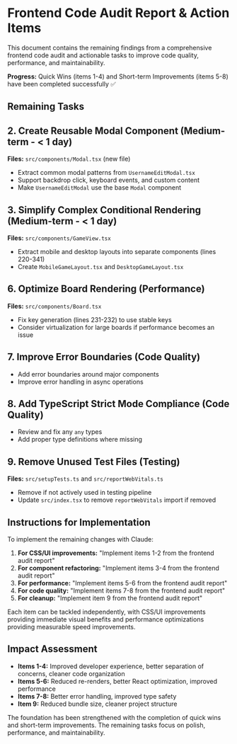 # Frontend Code Audit Report & Action Items

This document contains the remaining findings from a comprehensive frontend code audit and actionable tasks to improve code quality, performance, and maintainability.

**Progress:** Quick Wins (items 1-4) and Short-term Improvements (items 5-8) have been completed successfully ✅

## Remaining Tasks

## 2. Create Reusable Modal Component (Medium-term - < 1 day)

**Files:** `src/components/Modal.tsx` (new file)

- Extract common modal patterns from `UsernameEditModal.tsx`
- Support backdrop click, keyboard events, and custom content
- Make `UsernameEditModal` use the base `Modal` component

## 3. Simplify Complex Conditional Rendering (Medium-term - < 1 day)

**Files:** `src/components/GameView.tsx`

- Extract mobile and desktop layouts into separate components (lines 220-341)
- Create `MobileGameLayout.tsx` and `DesktopGameLayout.tsx`

## 6. Optimize Board Rendering (Performance)

**Files:** `src/components/Board.tsx`

- Fix key generation (lines 231-232) to use stable keys
- Consider virtualization for large boards if performance becomes an issue

## 7. Improve Error Boundaries (Code Quality)

- Add error boundaries around major components
- Improve error handling in async operations

## 8. Add TypeScript Strict Mode Compliance (Code Quality)

- Review and fix any `any` types
- Add proper type definitions where missing

## 9. Remove Unused Test Files (Testing)

**Files:** `src/setupTests.ts` and `src/reportWebVitals.ts`

- Remove if not actively used in testing pipeline
- Update `src/index.tsx` to remove `reportWebVitals` import if removed

## Instructions for Implementation

To implement the remaining changes with Claude:

1. **For CSS/UI improvements:** "Implement items 1-2 from the frontend audit report"
2. **For component refactoring:** "Implement items 3-4 from the frontend audit report"
3. **For performance:** "Implement items 5-6 from the frontend audit report"
4. **For code quality:** "Implement items 7-8 from the frontend audit report"
5. **For cleanup:** "Implement item 9 from the frontend audit report"

Each item can be tackled independently, with CSS/UI improvements providing immediate visual benefits and performance optimizations providing measurable speed improvements.

## Impact Assessment

- **Items 1-4:** Improved developer experience, better separation of concerns, cleaner code organization
- **Items 5-6:** Reduced re-renders, better React optimization, improved performance
- **Items 7-8:** Better error handling, improved type safety
- **Item 9:** Reduced bundle size, cleaner project structure

The foundation has been strengthened with the completion of quick wins and short-term improvements. The remaining tasks focus on polish, performance, and maintainability.
